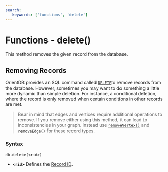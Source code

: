 ```yaml
---
search:
   keywords: ['functions', 'delete']
---
```


# Functions - delete()

This method removes the given record from the database.

## Removing Records

OrientDB provides an SQL command called [`DELETE`](SQL-Delete.md)to remove records from the database.   However, sometimes you may want to do something a little more dynamic than simple deletion.  For instance, a conditional deletion, where the record is only removed when certain conditions in other records are met.

>Bear in mind that edges and vertices require additional operations to remove.  If you remove either using this method, it can lead to inconsistencies in your graph.  Instead use [`removeVertex()`](Functions-Database-removeVertex.md) and [`removeEdge()`](Functions-Database-removeEdge.md) for these record types.

### Syntax

```
db.delete(<rid>)
```

- **`<rid>`** Defines the [Record ID](Concepts.md#record-id).
